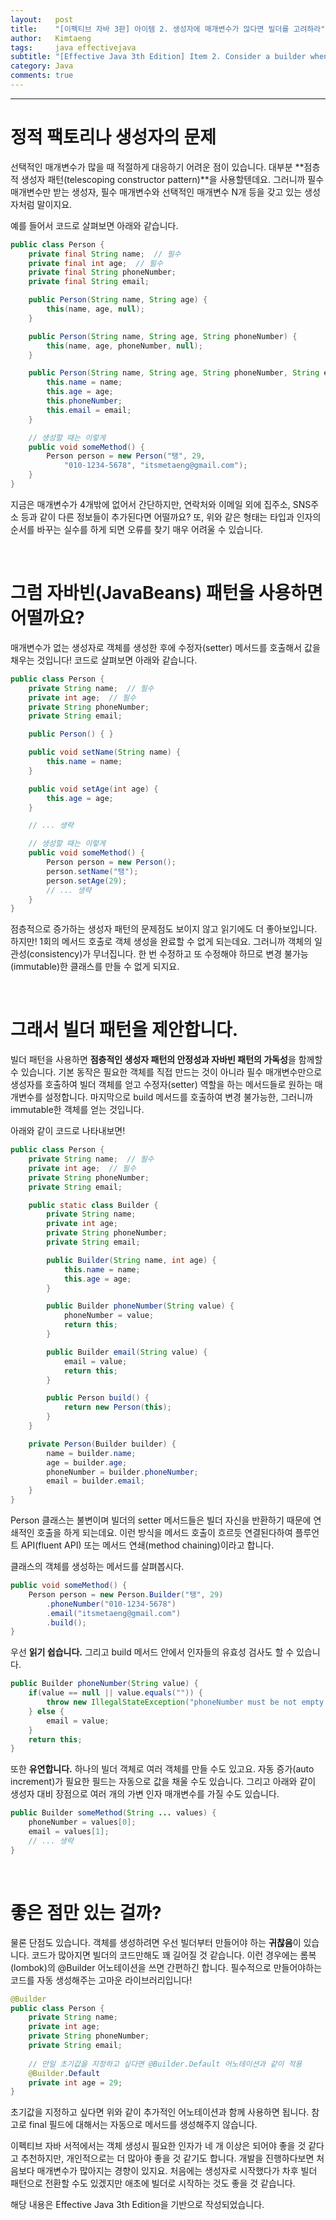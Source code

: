 ```yaml
---
layout:   post
title:    "[이펙티브 자바 3판] 아이템 2. 생성자에 매개변수가 많다면 빌더를 고려하라"
author:   Kimtaeng
tags: 	  java effectivejava
subtitle: "[Effective Java 3th Edition] Item 2. Consider a builder when faced with many constructor parameters" 
category: Java
comments: true
---
```


<hr/>

# 정적 팩토리나 생성자의 문제

선택적인 매개변수가 많을 때 적절하게 대응하기 어려운 점이 있습니다. 대부분 **점층적 생성자 패턴(telescoping constructor pattern)**을 사용할텐데요.
그러니까 필수 매개변수만 받는 생성자, 필수 매개변수와 선택적인 매개변수 N개 등을 갖고 있는 생성자처럼 말이지요.

예를 들어서 코드로 살펴보면 아래와 같습니다.

```java
public class Person {
    private final String name;  // 필수
    private final int age;  // 필수
    private final String phoneNumber;
    private final String email;

    public Person(String name, String age) {
        this(name, age, null);
    }

    public Person(String name, String age, String phoneNumber) {
        this(name, age, phoneNumber, null);
    }

    public Person(String name, String age, String phoneNumber, String email) {
        this.name = name;
        this.age = age;
        this.phoneNumber;
        this.email = email;
    }

    // 생성할 때는 이렇게
    public void someMethod() {
        Person person = new Person("탱", 29, 
            "010-1234-5678", "itsmetaeng@gmail.com");
    }
}
```

지금은 매개변수가 4개밖에 없어서 간단하지만, 연락처와 이메일 외에 집주소, SNS주소 등과 같이
다른 정보들이 추가된다면 어떨까요? 또, 위와 같은 형태는 타입과 인자의 순서를 바꾸는 실수를 하게 되면
오류를 찾기 매우 어려울 수 있습니다.

<br/>

# 그럼 자바빈(JavaBeans) 패턴을 사용하면 어떨까요?

매개변수가 없는 생성자로 객체를 생성한 후에 수정자(setter) 메서드를 호출해서 값을 채우는 것입니다!
코드로 살펴보면 아래와 같습니다.


```java
public class Person {
    private String name;  // 필수
    private int age;  // 필수
    private String phoneNumber;
    private String email;

    public Person() { }

    public void setName(String name) {
        this.name = name;
    }

    public void setAge(int age) {
        this.age = age;
    }

    // ... 생략

    // 생성할 때는 이렇게
    public void someMethod() {
        Person person = new Person();
        person.setName("탱");
        person.setAge(29);
        // ... 생략
    }
}
```

점층적으로 증가하는 생성자 패턴의 문제점도 보이지 않고 읽기에도 더 좋아보입니다.
하지만! 1회의 메서드 호출로 객체 생성을 완료할 수 없게 되는데요. 그러니까 객체의 일관성(consistency)가 무너집니다.
한 번 수정하고 또 수정해야 하므로 변경 불가능(immutable)한 클래스를 만들 수 없게 되지요.

<br/>

# 그래서 빌더 패턴을 제안합니다.

빌더 패턴을 사용하면 **점층적인 생성자 패턴의 안정성과 자바빈 패턴의 가독성**을 함께할 수 있습니다.
기본 동작은 필요한 객체를 직접 만드는 것이 아니라 필수 매개변수만으로 생성자를 호출하여 빌더 객체를 얻고
수정자(setter) 역할을 하는 메서드들로 원하는 매개변수를 설정합니다. 마지막으로 build 메서드를 호출하여
변경 불가능한, 그러니까 immutable한 객체를 얻는 것입니다.

아래와 같이 코드로 나타내보면!

```java
public class Person {
    private String name;  // 필수
    private int age;  // 필수
    private String phoneNumber;
    private String email;

    public static class Builder {
        private String name;
        private int age;
        private String phoneNumber;
        private String email;

        public Builder(String name, int age) {
            this.name = name;
            this.age = age;
        }

        public Builder phoneNumber(String value) {
            phoneNumber = value;
            return this;
        }

        public Builder email(String value) {
            email = value;
            return this;
        }

        public Person build() {
            return new Person(this);
        }
    }

    private Person(Builder builder) {
        name = builder.name;
        age = builder.age;
        phoneNumber = builder.phoneNumber;
        email = builder.email;
    }
}
```

Person 클래스는 불변이며 빌더의 setter 메서드들은 빌더 자신을 반환하기 때문에 연쇄적인 호출을 하게 되는데요.
이런 방식을 메서드 호출이 흐르듯 연결된다하여 플루언트 API(fluent API) 또는 메서드 연쇄(method chaining)이라고 합니다.

클래스의 객체를 생성하는 메서드를 살펴봅시다.

```java
public void someMethod() {
    Person person = new Person.Builder("탱", 29)
        .phoneNumber("010-1234-5678")
        .email("itsmetaeng@gmail.com")
        .build();
}
```

우선 **읽기 쉽습니다.** 그리고 build 메서드 안에서 인자들의 유효성 검사도 할 수 있습니다.

```java
public Builder phoneNumber(String value) {
    if(value == null || value.equals("")) {
        throw new IllegalStateException("phoneNumber must be not empty!");
    } else {
        email = value;
    }
    return this;
}
```

또한 **유연합니다.** 하나의 빌더 객체로 여러 객체를 만들 수도 있고요. 자동 증가(auto increment)가 필요한 필드는
자동으로 값을 채울 수도 있습니다. 그리고 아래와 같이 생성자 대비 장점으로 여러 개의 가변 인자 매개변수를 가질 수도 있습니다.

```java
public Builder someMethod(String ... values) {
    phoneNumber = values[0];
    email = values[1]; 
    // ... 생략
}
```

<br/>

# 좋은 점만 있는 걸까?

물론 단점도 있습니다. 객체를 생성하려면 우선 빌더부터 만들어야 하는 **귀찮음**이 있습니다.
코드가 많아지면 빌더의 코드만해도 꽤 길어질 것 같습니다. 이런 경우에는 롬복(lombok)의 @Builder 어노테이션을 쓰면 간편하긴 합니다.
필수적으로 만들어야하는 코드를 자동 생성해주는 고마운 라이브러리입니다!

```java
@Builder
public class Person {
    private String name;
    private int age;
    private String phoneNumber;
    private String email;
    
    // 만일 초기값을 지정하고 싶다면 @Builder.Default 어노테이션과 같이 적용
    @Builder.Default
    private int age = 29;
}
```

초기값을 지정하고 싶다면 위와 같이 추가적인 어노테이션과 함께 사용하면 됩니다. 참고로 final 필드에 대해서는 
자동으로 메서드를 생성해주지 않습니다. 

이펙티브 자바 서적에서는 객체 생성시 필요한 인자가 네 개 이상은 되어야 좋을 것 같다고 추천하지만,
개인적으로는 더 많아야 좋을 것 같기도 합니다. 개발을 진행하다보면 처음보다 매개변수가 많아지는 경향이 있지요.
처음에는 생성자로 시작했다가 차후 빌더 패턴으로 전환할 수도 있겠지만 애초에 빌더로 시작하는 것도 좋을 것 같습니다.

<div class="post_caption">해당 내용은 Effective Java 3th Edition을 기반으로 작성되었습니다.</div>